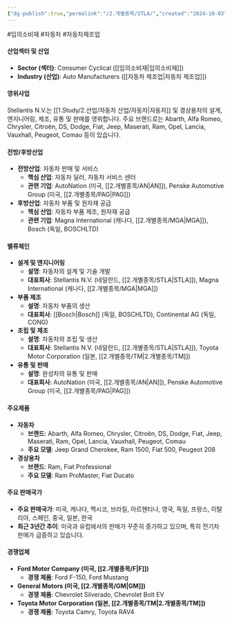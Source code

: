 ```yaml
---
{"dg-publish":true,"permalink":"/2.개별종목/STLA/","created":"2024-10-03T21:20:10.344+09:00","updated":"2025-06-03T20:06:01.362+09:00"}
---
```


#임의소비재 #자동차 #자동차제조업

#### 산업섹터 및 산업

- **Sector (섹터)**: Consumer Cyclical ([[임의소비재\|임의소비재]])
- **Industry (산업)**: Auto Manufacturers ([[자동차 제조업\|자동차 제조업]])

#### 영위사업

Stellantis N.V.는 [[1.Study/2.산업/자동차 산업/자동차\|자동차]] 및 경상용차의 설계, 엔지니어링, 제조, 유통 및 판매를 영위합니다. 주요 브랜드로는 Abarth, Alfa Romeo, Chrysler, Citroën, DS, Dodge, Fiat, Jeep, Maserati, Ram, Opel, Lancia, Vauxhall, Peugeot, Comau 등이 있습니다.

#### 전방/후방산업

- **전방산업**: 자동차 판매 및 서비스
    - **핵심 산업**: 자동차 딜러, 자동차 서비스 센터
    - **관련 기업**: AutoNation (미국, [[2.개별종목/AN\|AN]]), Penske Automotive Group (미국, [[2.개별종목/PAG\|PAG]])
- **후방산업**: 자동차 부품 및 원자재 공급
    - **핵심 산업**: 자동차 부품 제조, 원자재 공급
    - **관련 기업**: Magna International (캐나다, [[2.개별종목/MGA\|MGA]]), Bosch (독일, BOSCHLTD)

#### 밸류체인

- **설계 및 엔지니어링**
    - **설명**: 자동차의 설계 및 기술 개발
    - **대표회사**: Stellantis N.V. (네덜란드, [[2.개별종목/STLA\|STLA]]), Magna International (캐나다, [[2.개별종목/MGA\|MGA]])
- **부품 제조**
    - **설명**: 자동차 부품의 생산
    - **대표회사**: [[Bosch\|Bosch]] (독일, BOSCHLTD), Continental AG (독일, CONG)
- **조립 및 제조**
    - **설명**: 자동차의 조립 및 생산
    - **대표회사**: Stellantis N.V. (네덜란드, [[2.개별종목/STLA\|STLA]]), Toyota Motor Corporation (일본, [[2.개별종목/TM\|2.개별종목/TM]])
- **유통 및 판매**
    - **설명**: 완성차의 유통 및 판매
    - **대표회사**: AutoNation (미국, [[2.개별종목/AN\|AN]]), Penske Automotive Group (미국, [[2.개별종목/PAG\|PAG]])

#### 주요제품

- **자동차**
    - **브랜드**: Abarth, Alfa Romeo, Chrysler, Citroën, DS, Dodge, Fiat, Jeep, Maserati, Ram, Opel, Lancia, Vauxhall, Peugeot, Comau
    - **주요 모델**: Jeep Grand Cherokee, Ram 1500, Fiat 500, Peugeot 208
- **경상용차**
    - **브랜드**: Ram, Fiat Professional
    - **주요 모델**: Ram ProMaster, Fiat Ducato

#### 주요 판매국가

- **주요 판매국가**: 미국, 캐나다, 멕시코, 브라질, 아르헨티나, 영국, 독일, 프랑스, 이탈리아, 스페인, 중국, 일본, 한국
- **최근 3년간 추이**: 미국과 유럽에서의 판매가 꾸준히 증가하고 있으며, 특히 전기차 판매가 급증하고 있습니다.

#### 경쟁업체

- **Ford Motor Company (미국, [[2.개별종목/F\|F]])**
    - **경쟁 제품**: Ford F-150, Ford Mustang
- **General Motors (미국, [[2.개별종목/GM\|GM]])**
    - **경쟁 제품**: Chevrolet Silverado, Chevrolet Bolt EV
- **Toyota Motor Corporation (일본, [[2.개별종목/TM\|2.개별종목/TM]])**
    - **경쟁 제품**: Toyota Camry, Toyota RAV4